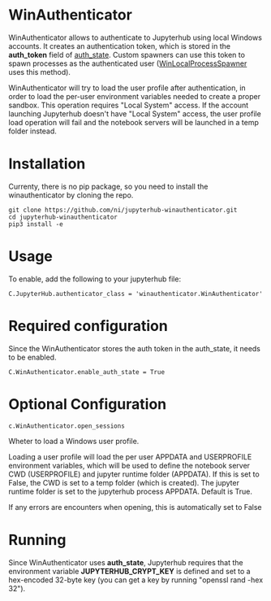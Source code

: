 # WinAuthenticator

WinAuthenticator allows to authenticate to Jupyterhub using local Windows accounts. It creates an authentication token, which is stored in the **auth_token** field of [auth_state](http://jupyterhub.readthedocs.io/en/latest/reference/authenticators.html). Custom spawners can use this token to spawn processes as the authenticated user ([WinLocalProcessSpawner](https://github.com/ni/jupyterhub-winlocalprocessspawner) uses this method).

WinAuthenticator will try to load the user profile after authentication, in order to load the per-user environment variables needed to create a proper sandbox. This operation requires "Local System" access. If the account launching Jupyterhub doesn't have "Local System" access, the user profile load operation will fail and the notebook servers will be launched in a temp folder instead.

# Installation

Currenty, there is no pip package, so you need to install the winauthenticator by cloning the repo.

```
git clone https://github.com/ni/jupyterhub-winauthenticator.git
cd jupyterhub-winauthenticator
pip3 install -e
```

# Usage

To enable, add the following to your jupyterhub file:

```
C.JupyterHub.authenticator_class = 'winauthenticator.WinAuthenticator'
```

# Required configuration

Since the WinAuthenticator stores the auth token in the auth_state, it needs to be enabled.

```
C.WinAuthenticator.enable_auth_state = True
```

# Optional Configuration

```
c.WinAuthenticator.open_sessions
```

Wheter to load a Windows user profile. 

Loading a user profile will load the per user APPDATA and USERPROFILE environment variables, which will be used to define the notebook server CWD (USERPROFILE) and jupyter runtime folder (APPDATA). If this is set to False, the CWD is set to a temp folder (which is created). The jupyter runtime folder is set to the jupyterhub process APPDATA. Default is True.

If any errors are encounters when opening, this is automatically set to False

# Running

Since WinAuthenticator uses **auth_state**, Jupyterhub requires that the environment variable **JUPYTERHUB_CRYPT_KEY** is defined and set to a hex-encoded 32-byte key (you can get a key by running "openssl rand -hex 32").

